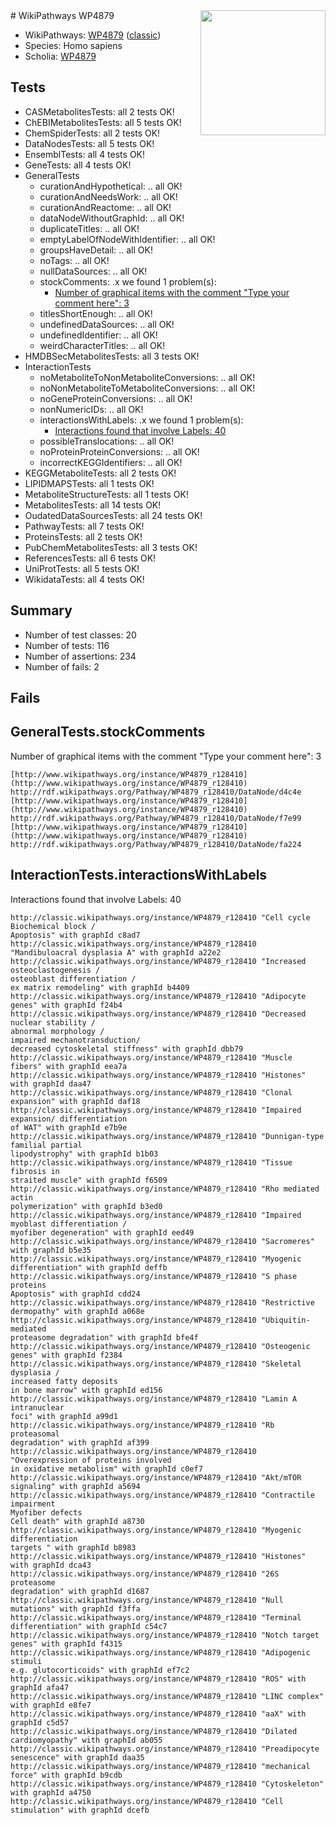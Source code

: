 <img style="float: right; width: 200px" src="https://upload.wikimedia.org/wikipedia/commons/thumb/8/83/Wplogo_with_text_500.png/640px-Wplogo_with_text_500.png" />
# WikiPathways WP4879

* WikiPathways: [WP4879](https://wikipathways.org/pathways/WP4879) ([classic](https://classic.wikipathways.org/instance/WP4879))
* Species: Homo sapiens
* Scholia: [WP4879](https://scholia.toolforge.org/wikipathways/WP4879)
## Tests
* CASMetabolitesTests: all 2 tests OK!
* ChEBIMetabolitesTests: all 5 tests OK!
* ChemSpiderTests: all 2 tests OK!
* DataNodesTests: all 5 tests OK!
* EnsemblTests: all 4 tests OK!
* GeneTests: all 4 tests OK!
* GeneralTests
    * curationAndHypothetical: .. all OK!
    * curationAndNeedsWork: .. all OK!
    * curationAndReactome: .. all OK!
    * dataNodeWithoutGraphId: .. all OK!
    * duplicateTitles: .. all OK!
    * emptyLabelOfNodeWithIdentifier: .. all OK!
    * groupsHaveDetail: .. all OK!
    * noTags: .. all OK!
    * nullDataSources: .. all OK!
    * stockComments: .x we found 1 problem(s):
        * [Number of graphical items with the comment "Type your comment here": 3](#6f4bfb2b)
    * titlesShortEnough: .. all OK!
    * undefinedDataSources: .. all OK!
    * undefinedIdentifier: .. all OK!
    * weirdCharacterTitles: .. all OK!
* HMDBSecMetabolitesTests: all 3 tests OK!
* InteractionTests
    * noMetaboliteToNonMetaboliteConversions: .. all OK!
    * noNonMetaboliteToMetaboliteConversions: .. all OK!
    * noGeneProteinConversions: .. all OK!
    * nonNumericIDs: .. all OK!
    * interactionsWithLabels: .x we found 1 problem(s):
        * [Interactions found that involve Labels: 40](#fe97a915)
    * possibleTranslocations: .. all OK!
    * noProteinProteinConversions: .. all OK!
    * incorrectKEGGIdentifiers: .. all OK!
* KEGGMetaboliteTests: all 2 tests OK!
* LIPIDMAPSTests: all 1 tests OK!
* MetaboliteStructureTests: all 1 tests OK!
* MetabolitesTests: all 14 tests OK!
* OudatedDataSourcesTests: all 24 tests OK!
* PathwayTests: all 7 tests OK!
* ProteinsTests: all 2 tests OK!
* PubChemMetabolitesTests: all 3 tests OK!
* ReferencesTests: all 6 tests OK!
* UniProtTests: all 5 tests OK!
* WikidataTests: all 4 tests OK!


## Summary

* Number of test classes: 20
* Number of tests: 116
* Number of assertions: 234
* Number of fails: 2

## Fails

<a name="6f4bfb2b" />

## GeneralTests.stockComments

Number of graphical items with the comment "Type your comment here": 3
```
[http://www.wikipathways.org/instance/WP4879_r128410](http://www.wikipathways.org/instance/WP4879_r128410) http://rdf.wikipathways.org/Pathway/WP4879_r128410/DataNode/d4c4e
[http://www.wikipathways.org/instance/WP4879_r128410](http://www.wikipathways.org/instance/WP4879_r128410) http://rdf.wikipathways.org/Pathway/WP4879_r128410/DataNode/f7e99
[http://www.wikipathways.org/instance/WP4879_r128410](http://www.wikipathways.org/instance/WP4879_r128410) http://rdf.wikipathways.org/Pathway/WP4879_r128410/DataNode/fa224
```

<a name="fe97a915" />

## InteractionTests.interactionsWithLabels

Interactions found that involve Labels: 40
```
http://classic.wikipathways.org/instance/WP4879_r128410 "Cell cycle 
Biochemical block / 
Apoptosis" with graphId c8ad7
http://classic.wikipathways.org/instance/WP4879_r128410 "Mandibuloacral dysplasia A" with graphId a22e2
http://classic.wikipathways.org/instance/WP4879_r128410 "Increased osteoclastogenesis /
osteoblast differentiation / 
ex matrix remodeling" with graphId b4409
http://classic.wikipathways.org/instance/WP4879_r128410 "Adipocyte genes" with graphId f24b4
http://classic.wikipathways.org/instance/WP4879_r128410 "Decreased nuclear stability / 
abnormal morphology /
impaired mechanotransduction/
decreased cytoskeletal stiffness" with graphId dbb79
http://classic.wikipathways.org/instance/WP4879_r128410 "Muscle fibers" with graphId eea7a
http://classic.wikipathways.org/instance/WP4879_r128410 "Histones" with graphId daa47
http://classic.wikipathways.org/instance/WP4879_r128410 "Clonal expansion" with graphId daf18
http://classic.wikipathways.org/instance/WP4879_r128410 "Impaired expansion/ differentiation
of WAT" with graphId e7b9e
http://classic.wikipathways.org/instance/WP4879_r128410 "Dunnigan-type familial partial 
lipodystrophy" with graphId b1b03
http://classic.wikipathways.org/instance/WP4879_r128410 "Tissue fibrosis in 
straited muscle" with graphId f6509
http://classic.wikipathways.org/instance/WP4879_r128410 "Rho mediated actin 
polymerization" with graphId b3ed0
http://classic.wikipathways.org/instance/WP4879_r128410 "Impaired myoblast differentiation /
myofiber degeneration" with graphId eed49
http://classic.wikipathways.org/instance/WP4879_r128410 "Sacromeres" with graphId b5e35
http://classic.wikipathways.org/instance/WP4879_r128410 "Myogenic differentiation" with graphId deffb
http://classic.wikipathways.org/instance/WP4879_r128410 "S phase proteins 
Apoptosis" with graphId cdd24
http://classic.wikipathways.org/instance/WP4879_r128410 "Restrictive dermopathy" with graphId a068e
http://classic.wikipathways.org/instance/WP4879_r128410 "Ubiquitin-mediated
proteasome degradation" with graphId bfe4f
http://classic.wikipathways.org/instance/WP4879_r128410 "Osteogenic genes" with graphId f2384
http://classic.wikipathways.org/instance/WP4879_r128410 "Skeletal dysplasia / 
increased fatty deposits 
in bone marrow" with graphId ed156
http://classic.wikipathways.org/instance/WP4879_r128410 "Lamin A intranuclear 
foci" with graphId a99d1
http://classic.wikipathways.org/instance/WP4879_r128410 "Rb proteasomal 
degradation" with graphId af399
http://classic.wikipathways.org/instance/WP4879_r128410 "Overexpression of proteins involved 
in oxidative metabolism" with graphId c0ef7
http://classic.wikipathways.org/instance/WP4879_r128410 "Akt/mTOR signaling" with graphId a5694
http://classic.wikipathways.org/instance/WP4879_r128410 "Contractile impairment
Myofiber defects
Cell death" with graphId a8730
http://classic.wikipathways.org/instance/WP4879_r128410 "Myogenic differentiation
targets " with graphId b8983
http://classic.wikipathways.org/instance/WP4879_r128410 "Histones" with graphId dca43
http://classic.wikipathways.org/instance/WP4879_r128410 "26S proteasome 
degradation" with graphId d1687
http://classic.wikipathways.org/instance/WP4879_r128410 "Null mutations" with graphId f3ffa
http://classic.wikipathways.org/instance/WP4879_r128410 "Terminal differentiation" with graphId c54c7
http://classic.wikipathways.org/instance/WP4879_r128410 "Notch target genes" with graphId f4315
http://classic.wikipathways.org/instance/WP4879_r128410 "Adipogenic stimuli
e.g. glutocorticoids" with graphId ef7c2
http://classic.wikipathways.org/instance/WP4879_r128410 "ROS" with graphId afa47
http://classic.wikipathways.org/instance/WP4879_r128410 "LINC complex" with graphId e8fe7
http://classic.wikipathways.org/instance/WP4879_r128410 "aaX" with graphId c5d57
http://classic.wikipathways.org/instance/WP4879_r128410 "Dilated cardiomyopathy" with graphId ab055
http://classic.wikipathways.org/instance/WP4879_r128410 "Preadipocyte senescence" with graphId daa35
http://classic.wikipathways.org/instance/WP4879_r128410 "mechanical force" with graphId b9cdb
http://classic.wikipathways.org/instance/WP4879_r128410 "Cytoskeleton" with graphId a4750
http://classic.wikipathways.org/instance/WP4879_r128410 "Cell stimulation" with graphId dcefb
```

